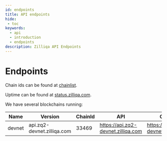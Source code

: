 ```yaml
---
id: endpoints
title: API endpoints
hide:
 - toc
keywords:
  - api
  - introduction
  - endpoints
description: Zilliqa API Endpoints
---
```


# Endpoints

Chain ids can be found at [chainlist](https://chainlist.org/?search=zilliqa&testnets=true).

Uptime can be found at [status.zilliqa.com](https://status.zilliqa.com).

We have several blockchains running:

|  Name  | Version | ChainId | API | Otterscan | Faucet | Notes |
| ------ | ------- | ------- | --- | --------- | ------ | ----- |
| devnet | <span id="devnet_vsn" class="zq2_vsn">api.zq2-devnet.zilliqa.com</span> | 33469 | https://api.zq2-devnet.zilliqa.com | https://explorer.zq2-devnet.zilliqa.com | https://faucet.zq2-devnet.zilliqa.com/ | <span class="zq2_docs_devnet_vsn" kind="api">&nbsp;</span> |

